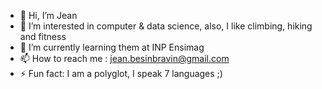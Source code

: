 - 👋 Hi, I’m Jean
- 👀 I’m interested in computer & data science, also, I like climbing, hiking and fitness
- 🌱 I’m currently learning them at INP Ensimag 
- 📫 How to reach me : jean.besinbravin@gmail.com
- ⚡ Fun fact: I am a polyglot, I speak 7 languages ;)

<!---
Jean-Besin/Jean-Besin is a ✨ special ✨ repository because its `README.md` (this file) appears on your GitHub profile.
You can click the Preview link to take a look at your changes.
--->
